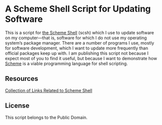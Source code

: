 A Scheme Shell Script for Updating Software
===========================================

This is a script for [the Scheme Shell][scsh] (scsh) which I use to
update software on my computer—that is, software for which I do not
use my operating system’s package manager.  There are a number of
programs I use, mostly for software development, which I want to
update more frequently than official packages keep up with.  I am
publishing this script not because I expect most of you to find it
useful, but because I want to demonstrate how [Scheme][] is a viable
programming language for shell scripting.


## Resources

[Collection of Links Related to Scheme Shell](https://www.reddit.com/r/scheme/comments/3as8yr/scsh_collection_of_links_related_to_the_scheme/)


## License

This script belongs to the Public Domain.



[scsh]: http://scsh.net/
[Scheme]: http://www.schemers.org/
